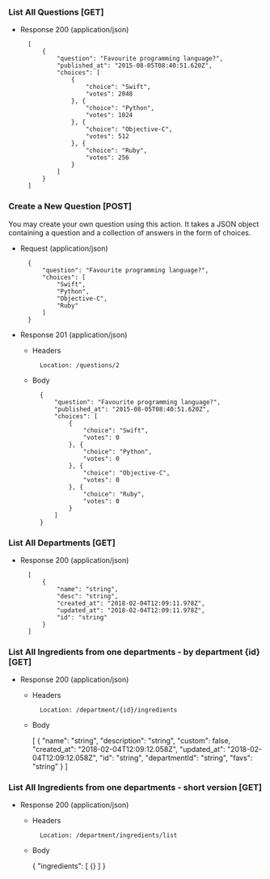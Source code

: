 ### List All Questions [GET]

+ Response 200 (application/json)

        [
            {
                "question": "Favourite programming language?",
                "published_at": "2015-08-05T08:40:51.620Z",
                "choices": [
                    {
                        "choice": "Swift",
                        "votes": 2048
                    }, {
                        "choice": "Python",
                        "votes": 1024
                    }, {
                        "choice": "Objective-C",
                        "votes": 512
                    }, {
                        "choice": "Ruby",
                        "votes": 256
                    }
                ]
            }
        ]

### Create a New Question [POST]

You may create your own question using this action. It takes a JSON
object containing a question and a collection of answers in the
form of choices.

+ Request (application/json)

        {
            "question": "Favourite programming language?",
            "choices": [
                "Swift",
                "Python",
                "Objective-C",
                "Ruby"
            ]
        }

+ Response 201 (application/json)

    + Headers

            Location: /questions/2

    + Body

            {
                "question": "Favourite programming language?",
                "published_at": "2015-08-05T08:40:51.620Z",
                "choices": [
                    {
                        "choice": "Swift",
                        "votes": 0
                    }, {
                        "choice": "Python",
                        "votes": 0
                    }, {
                        "choice": "Objective-C",
                        "votes": 0
                    }, {
                        "choice": "Ruby",
                        "votes": 0
                    }
                ]
            }



### List All Departments [GET]

+ Response 200 (application/json)

        [
            {
                "name": "string",
                "desc": "string",
                "created_at": "2018-02-04T12:09:11.978Z",
                "updated_at": "2018-02-04T12:09:11.978Z",
                "id": "string"
            }
        ]    


### List All Ingredients from one departments - by department {id} [GET]

+ Response 200 (application/json)
    + Headers

            Location: /department/{id}/ingredients

    + Body   

        [
            {
                "name": "string",
                "description": "string",
                "custom": false,
                "created_at": "2018-02-04T12:09:12.058Z",
                "updated_at": "2018-02-04T12:09:12.058Z",
                "id": "string",
                "departmentId": "string",
                "favs": "string"
            }
        ]         

### List All Ingredients from one departments - short version [GET]

+ Response 200 (application/json)
    + Headers

            Location: /department/ingredients/list

    + Body  
    
        {
          "ingredients": [
            {}
          ]
        }
